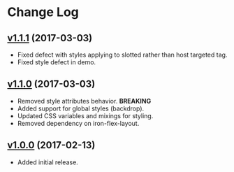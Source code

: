 # Change Log

## [v1.1.1](https://github.com/arsnebula/nebula-dialog/releases/tag/v1.1.1) (2017-03-03)

- Fixed defect with styles applying to slotted rather than host targeted tag.
- Fixed style defect in demo.

## [v1.1.0](https://github.com/arsnebula/nebula-dialog/releases/tag/v1.1.0) (2017-03-03)

- Removed style attributes behavior. **BREAKING**
- Added support for global styles (backdrop).
- Updated CSS variables and mixings for styling.
- Removed dependency on iron-flex-layout.

## [v1.0.0](https://github.com/arsnebula/nebula-dialog/releases/tag/v1.0.0) (2017-02-13)

- Added initial release.